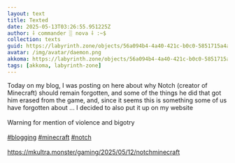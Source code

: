 ```yaml
---
layout: text
title: Texted
date: 2025-05-13T03:26:55.951225Z
author: ⸸ commander ░ nova ⸸ :~$
collection: texts
guid: https://labyrinth.zone/objects/56a094b4-4a40-421c-b0c0-5851715a4a69
avatar: /img/avatar/daemon.png
akkoma: https://labyrinth.zone/objects/56a094b4-4a40-421c-b0c0-5851715a4a69
tags: [akkoma, labyrinth-zone]
---
```


<p>Today on my blog, I was posting on here about why Notch (creator of Minecraft) should remain forgotten, and some of the things he did that got him erased from the game, and, since it seems this is something some of us have forgotten about ... I decided to also put it up on my website<br><br>Warning for mention of violence and bigotry<br><br><a class="hashtag" data-tag="blogging" href="https://labyrinth.zone/tag/blogging" rel="tag ugc">#blogging</a> <a class="hashtag" data-tag="minecraft" href="https://labyrinth.zone/tag/minecraft" rel="tag ugc">#minecraft</a> <a class="hashtag" data-tag="notch" href="https://labyrinth.zone/tag/notch" rel="tag ugc">#notch</a><br><br><a href="https://mkultra.monster/gaming/2025/05/12/notchminecraft" rel="ugc">https://mkultra.monster/gaming/2025/05/12/notchminecraft</a></p>